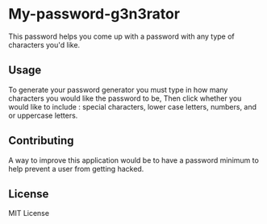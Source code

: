 # My-password-g3n3rator

This password helps you come up with a password with any type of characters you'd like.


## Usage

To generate your password generator you must type in how many characters you would like the password to be,
Then click whether you would like to include : special characters, lower case letters, numbers, and or uppercase letters.

## Contributing

A way to improve this application would be to have a password minimum to help prevent a user from getting hacked.

## License

MIT License
